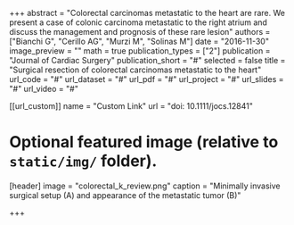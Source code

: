 +++
abstract = "Colorectal carcinomas metastatic to the heart are rare. We present a case of colonic carcinoma metastatic to the right atrium and discuss the management and prognosis of these rare lesion"
authors = ["Bianchi G", "Cerillo AG", "Murzi M", "Solinas M"]
date = "2016-11-30"
image_preview = ""
math = true
publication_types = ["2"]
publication = "Journal of Cardiac Surgery"
publication_short = "#"
selected = false
title = "Surgical resection of colorectal carcinomas metastatic to the heart"
url_code = "#"
url_dataset = "#"
url_pdf = "#"
url_project = "#"
url_slides = "#"
url_video = "#"

[[url_custom]]
name = "Custom Link"
url = "doi: 10.1111/jocs.12841"

# Optional featured image (relative to `static/img/` folder).
[header]
image = "colorectal_k_review.png"
caption = "Minimally invasive surgical setup (A) and appearance of the metastatic tumor (B)"

+++
